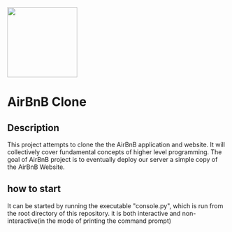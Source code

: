 <img src="https://github.com/jarehec/AirBnB_clone_v3/blob/master/dev/HBTN-hbnb-Final.png" width="160" height=auto />

# AirBnB Clone


## Description

This project attempts to clone the the AirBnB application and website. It will collectively cover fundamental concepts of higher level programming. The goal of AirBnB project is to eventually deploy our server a simple copy of the AirBnB Website.

## how to start

It can be started by running the executable "console.py", which is run from the root directory of this repository.
it is both interactive and non-interactive(in the mode of printing the command prompt)

